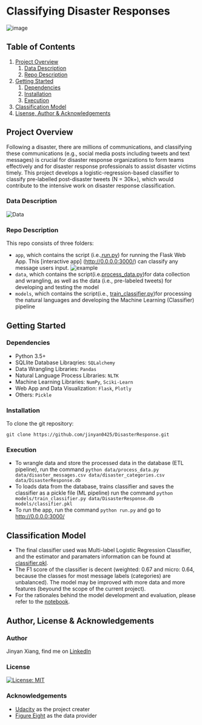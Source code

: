 # Classifying Disaster Responses

![image](https://user-images.githubusercontent.com/90875339/197631742-e89cbd5b-ba85-4523-a533-4bedc97f0475.png)

## Table of Contents
1. [Project Overview](#ProjectOverview)
   1. [Data Description](#DataDescription)
   2. [Repo Description](#RepoDescription)
3. [Getting Started](#GettingStarted)
   1. [Dependencies](#Dependencies)
   2. [Installation](#Installation)
   3. [Execution](#Execution)
4. [Classification Model](#ClassificationModel)
5. [Lisense, Author & Acknowledgements](#ALA)

<a name="ProjectOverview"></a>
## Project Overview
Following a disaster, there are millions of communications, and classifying these communications (e.g., social media posts including tweets and text messages) is crucial for disaster response organizations to form teams effectively and for disaster response professionals to assist disaster victims timely. This project develops a logistic-regression-based classifier to classify pre-labelled post-disaster tweets (N = 30k+), which would contribute to the intensive work on disaster response classification. 

<a name="DataDescription"></a>
### Data Description
![Data](https://user-images.githubusercontent.com/90875339/197644073-e9c06d09-b781-4e7d-823e-cce5e24aa363.png)

<a name="RepoDescription"></a>
### Repo Description
This repo consists of three folders:  
* ```app```, which contains the script (i.e.,[run.py](app/run.py)) for running the Flask Web App. This [interactive app] (http://0.0.0.0:3000/) can classify any message users input.
![example](https://user-images.githubusercontent.com/90875339/197644905-ec2ee4d9-f139-4446-aaca-4f5ac3784fa5.png)
* ```data```, which contains  the script(i.e.[process_data.py](data/process_data.py))for data collection and wrangling, as well as the data (i.e., pre-labeled tweets) for developing and testing the model
* ```models```, which contains the script(i.e., [train_classifier.py](models/train_classifier.py))for processing the natural languages and developing the Machine Learning (Classifier) pipeline

<a name="GettingStarted"></a>
## Getting Started

<a name="Dependencies"></a>
### Dependencies
* Python 3.5+
* SQLlite Database Libraqries: ```SQLalchemy```
* Data Wrangling Libraries: ```Pandas```
* Natural Language Process Libraries: ```NLTK```
* Machine Learning Libraries: ```NumPy```, ```Sciki-Learn```
* Web App and Data Visualization: ```Flask```, ```Plotly```
* Others: ```Pickle```

<a name="Installation"></a>
### Installation
To clone the git repository:
```
git clone https://github.com/jinyan0425/DisasterResponse.git
```
<a name="Execution"></a>
### Execution
* To wrangle data and store the processed data in the database (ETL pipeline), run the command ```python data/process_data.py data/disaster_messages.csv data/disaster_categories.csv data/DisasterResponse.db```
* To loads data from the database, trains classifier and saves the classifier as a pickle file (ML pipeline) run the command ```python models/train_classifier.py data/DisasterResponse.db models/classifier.pkl```
* To run the app, run the command ```python run.py``` and go to http://0.0.0.0:3000/


<a name="ClassificationModel"></a>
## Classification Model
* The final classifier used was Multi-label Logistic Regression Classifier, and the estimator and paramaters information can be found at [classifier.pkl](models/classifier.pkl).
* The F1 score of the classifier is decent (weighted: 0.67 and micro: 0.64, because the classes for most message labels (categories) are unbalanced). The model may be improved with more data and more features (beyound the scope of the current project).
* For the rationales behind the model development and evaluation, please refer to the [notebook](https://github.com/jinyan0425/notebooks/blob/02de59fe0c7b10f061fb34940c449f64f32b5163/DisasterResponse_Prep/train_classifier_prep.ipynb).


<a name="ALA"></a>
## Author, License & Acknowledgements

### Author
Jinyan Xiang, find me on [LinkedIn](https://www.linkedin.com/in/jinyanxiang/)

### License
[![License: MIT](https://img.shields.io/badge/License-MIT-yellow.svg)](https://opensource.org/licenses/MIT)

### Acknowledgements
* [Udacity](https://www.udacity.com/) as the project creater
* [Figure Eight](https://www.figure-eight.com/) as the data provider

